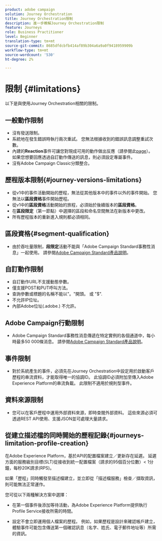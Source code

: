 ```yaml
---
product: adobe campaign
solution: Journey Orchestration
title: Journey Orchestration限制
description: 進一步瞭解Journey Orchestration限制
feature: Journeys
role: Business Practitioner
level: Beginner
translation-type: tm+mt
source-git-commit: 8685dfdcbfb414af89b304a6a9a0f9418959909b
workflow-type: tm+mt
source-wordcount: '530'
ht-degree: 2%

---
```



# 限制 {#limitations}

以下是與使用Journey Orchestration相關的限制。

## 一般動作限制

* 沒有發送限制。 
* 系統地在發生錯誤時執行兩次重試。 您無法根據收到的錯誤訊息調整重試次數。 
* 內建的&#x200B;**Reaction**&#x200B;事件可讓您對現成可用的動作做出反應（請參閱此[page](../building-journeys/reaction-events.md)）。 如果您想要回應透過自訂動作傳送的訊息，則必須設定專屬事件。 
* 沒有Adobe Campaign Classic分類整合。

## 歷程版本限制{#journey-versions-limitations}

* 從v1中的事件活動開始的歷程，無法從其他版本中的事件以外的事件開始。 您無法以&#x200B;**區段資格**&#x200B;事件開始歷程。
* 從v1中的&#x200B;**區段資格**&#x200B;活動開始的旅程，必須始於後續版本的&#x200B;**區段資格**。
* 在&#x200B;**區段限定**（第一節點）中選擇的區段和命名空間無法在新版本中更改。
* 所有歷程版本的重新進入規則都必須相同。

## 區段資格{#segment-qualification}

* 由於吞吐量限制，**段限定**&#x200B;活動不能與「Adobe Campaign Standard事務性消息」一起使用。 請參閱[Adobe Campaign Standard產品說明](https://helpx.adobe.com/legal/product-descriptions/campaign-standard.html)。 
 

## 自訂動作限制

* 自訂動作URL不支援動態參數。 
* 僅支援POST和PUT呼叫方法。 
* 查詢參數或標題的名稱不能以&quot;。&quot;開頭。 或 &quot;$&quot;. 
* 不允許IP位址。 
* 內部Adobe位址(.adobe.) 不允許。
 

## Adobe Campaign行動限制

* Adobe Campaign Standard事務性消息傳遞在特定實例的各個通道中，每小時最多50 000條消息。 請參閱[Adobe Campaign Standard產品說明](https://helpx.adobe.com/legal/product-descriptions/campaign-standard.html)。 
 

## 事件限制

* 對於系統產生的事件，必須先在Journey Orchestration中設定用於啟動客戶歷程的串流資料，才能取得唯一的協調ID。 此協調ID必須附加至傳入Adobe Experience Platform的串流負載。 此限制不適用於規則型事件。
 

## 資料來源限制

* 您可以在客戶歷程中運用外部資料來源，即時查閱外部資料。 這些來源必須可透過REST API使用、支援JSON並可處理大量請求。

## 從建立描述檔的同時開始的歷程記錄{#journeys-limitation-profile-creation}

在Adobe Experience Platform，基於API的配置檔案建立／更新存在延遲。 延遲方面的服務級別目標(SLT)從接收到統一配置檔案（請求的95個百分位數）&lt; 1分鐘，每秒20K請求(RPS)。

如果「歷程」同時觸發至描述檔建立，並立即從「描述檔服務」檢查／擷取資訊，則可能無法正常運作。

您可從以下兩種解決方案中選擇：

* 在第一個事件後添加等待活動，為Adobe Experience Platform提供執行Profile Service接收所需的時間。

* 設定不會立即運用個人檔案的歷程。 例如，如果歷程是設計來確認帳戶建立，體驗事件可能包含傳送第一個確認訊息（名字、姓氏、電子郵件地址等）所需的資訊。